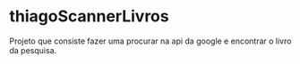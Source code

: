 # thiagoScannerLivros
Projeto que consiste fazer uma procurar na api da google e encontrar o livro da pesquisa.
